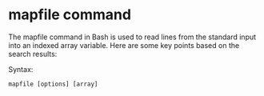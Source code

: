 # mapfile command

The mapfile command in Bash is used to read lines from the standard input into an indexed array variable. Here are some key points based on the search results:

Syntax:

```
mapfile [options] [array]

```
